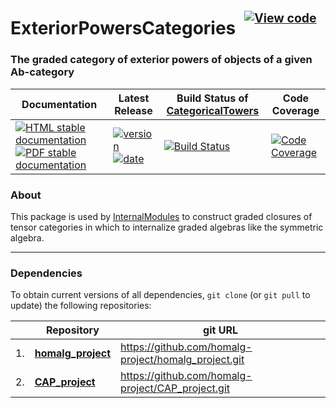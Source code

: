 <!-- BEGIN HEADER -->
# ExteriorPowersCategories&ensp;<sup><sup>[![View code][code-img]][code-url]</sup></sup>

### The graded category of exterior powers of objects of a given Ab-category

| Documentation | Latest Release | Build Status of [CategoricalTowers](/../../) | Code Coverage |
| ------------- | -------------- | ------------ | ------------- |
| [![HTML stable documentation][html-img]][html-url] [![PDF stable documentation][pdf-img]][pdf-url] | [![version][version-img]][version-url] [![date][date-img]][date-url] | [![Build Status][tests-img]][tests-url] | [![Code Coverage][codecov-img]][codecov-url] |

<!-- END HEADER -->

### About

This package is used by [InternalModules](https://github.com/homalg-project/InternalModules#readme) to construct graded closures of tensor categories in which to internalize graded algebras like the symmetric algebra.

<!-- BEGIN FOOTER -->
---

### Dependencies

To obtain current versions of all dependencies, `git clone` (or `git pull` to update) the following repositories:

|    | Repository | git URL |
|--- | ---------- | ------- |
| 1. | [**homalg_project**](https://github.com/homalg-project/homalg_project#readme) | https://github.com/homalg-project/homalg_project.git |
| 2. | [**CAP_project**](https://github.com/homalg-project/CAP_project#readme) | https://github.com/homalg-project/CAP_project.git |

[html-img]: https://img.shields.io/badge/🔗%20HTML-stable-blue.svg
[html-url]: https://homalg-project.github.io/CategoricalTowers/ExteriorPowersCategories/doc/chap0_mj.html

[pdf-img]: https://img.shields.io/badge/🔗%20PDF-stable-blue.svg
[pdf-url]: https://homalg-project.github.io/CategoricalTowers/ExteriorPowersCategories/download_pdf.html

[version-img]: https://img.shields.io/endpoint?url=https://homalg-project.github.io/CategoricalTowers/ExteriorPowersCategories/badge_version.json&label=🔗%20version&color=yellow
[version-url]: https://homalg-project.github.io/CategoricalTowers/ExteriorPowersCategories/view_release.html

[date-img]: https://img.shields.io/endpoint?url=https://homalg-project.github.io/CategoricalTowers/ExteriorPowersCategories/badge_date.json&label=🔗%20released%20on&color=yellow
[date-url]: https://homalg-project.github.io/CategoricalTowers/ExteriorPowersCategories/view_release.html

[tests-img]: https://github.com/homalg-project/CategoricalTowers/actions/workflows/Tests.yml/badge.svg?branch=master
[tests-url]: https://github.com/homalg-project/CategoricalTowers/actions/workflows/Tests.yml?query=branch%3Amaster

[codecov-img]: https://codecov.io/gh/homalg-project/CategoricalTowers/branch/master/graph/badge.svg?flag=ExteriorPowersCategories
[codecov-url]: https://app.codecov.io/gh/homalg-project/CategoricalTowers/tree/master/ExteriorPowersCategories

[code-img]: https://img.shields.io/badge/-View%20code-blue?logo=github
[code-url]: https://github.com/homalg-project/CategoricalTowers/tree/master/ExteriorPowersCategories#top
<!-- END FOOTER -->
